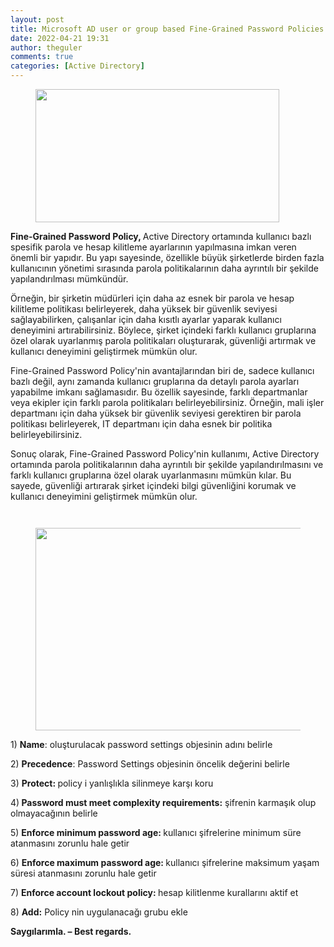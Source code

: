 ```yaml
---
layout: post
title: Microsoft AD user or group based Fine-Grained Password Policies
date: 2022-04-21 19:31
author: theguler
comments: true
categories: [Active Directory]
---
```

<!-- wp:image {"id":2270,"width":390,"height":213,"sizeSlug":"large","linkDestination":"none"} -->
<figure class="wp-block-image size-large is-resized"><img src="https://theguler.wordpress.com/wp-content/uploads/2022/03/ad.jpg?w=704" alt="" class="wp-image-2270" width="390" height="213" /></figure>
<!-- /wp:image -->

<!-- wp:paragraph -->
<p><strong>Fine-Grained Password Policy, </strong>Active Directory ortamında kullanıcı bazlı spesifik parola ve hesap kilitleme ayarlarının yapılmasına imkan veren önemli bir yapıdır. Bu yapı sayesinde, özellikle büyük şirketlerde birden fazla kullanıcının yönetimi sırasında parola politikalarının daha ayrıntılı bir şekilde yapılandırılması mümkündür.</p>
<!-- /wp:paragraph -->

<!-- wp:paragraph -->
<p>Örneğin, bir şirketin müdürleri için daha az esnek bir parola ve hesap kilitleme politikası belirleyerek, daha yüksek bir güvenlik seviyesi sağlayabilirken, çalışanlar için daha kısıtlı ayarlar yaparak kullanıcı deneyimini artırabilirsiniz. Böylece, şirket içindeki farklı kullanıcı gruplarına özel olarak uyarlanmış parola politikaları oluşturarak, güvenliği artırmak ve kullanıcı deneyimini geliştirmek mümkün olur.</p>
<!-- /wp:paragraph -->

<!-- wp:paragraph -->
<p>Fine-Grained Password Policy'nin avantajlarından biri de, sadece kullanıcı bazlı değil, aynı zamanda kullanıcı gruplarına da detaylı parola ayarları yapabilme imkanı sağlamasıdır. Bu özellik sayesinde, farklı departmanlar veya ekipler için farklı parola politikaları belirleyebilirsiniz. Örneğin, mali işler departmanı için daha yüksek bir güvenlik seviyesi gerektiren bir parola politikası belirleyerek, IT departmanı için daha esnek bir politika belirleyebilirsiniz.</p>
<!-- /wp:paragraph -->

<!-- wp:paragraph -->
<p>Sonuç olarak, Fine-Grained Password Policy'nin kullanımı, Active Directory ortamında parola politikalarının daha ayrıntılı bir şekilde yapılandırılmasını ve farklı kullanıcı gruplarına özel olarak uyarlanmasını mümkün kılar. Bu sayede, güvenliği artırarak şirket içindeki bilgi güvenliğini korumak ve kullanıcı deneyimini geliştirmek mümkün olur.</p>
<!-- /wp:paragraph -->

<!-- wp:image {"id":2933,"sizeSlug":"large","linkDestination":"none"} -->
<figure class="wp-block-image size-large"><img src="https://theguler.wordpress.com/wp-content/uploads/2022/04/1-1.png?w=1024" alt="" class="wp-image-2933" /></figure>
<!-- /wp:image -->

<!-- wp:image {"id":2935,"sizeSlug":"large","linkDestination":"none"} -->
<figure class="wp-block-image size-large"><img src="https://theguler.wordpress.com/wp-content/uploads/2022/04/22.png?w=1024" alt="" class="wp-image-2935" /></figure>
<!-- /wp:image -->

<!-- wp:image {"id":2936,"width":626,"height":324,"sizeSlug":"large","linkDestination":"none"} -->
<figure class="wp-block-image size-large is-resized"><img src="https://theguler.wordpress.com/wp-content/uploads/2022/04/33.png?w=1024" alt="" class="wp-image-2936" width="626" height="324" /></figure>
<!-- /wp:image -->

<!-- wp:paragraph -->
<p>1) <strong>Name</strong>: oluşturulacak password settings objesinin adını belirle</p>
<!-- /wp:paragraph -->

<!-- wp:paragraph -->
<p>2) <strong>Precedence</strong>: Password Settings objesinin öncelik değerini belirle</p>
<!-- /wp:paragraph -->

<!-- wp:paragraph -->
<p>3) <strong>Protect: </strong>policy i yanlışlıkla silinmeye karşı koru</p>
<!-- /wp:paragraph -->

<!-- wp:paragraph -->
<p>4)<strong> Password must meet complexity requirements:</strong> şifrenin karmaşık olup olmayacağının belirle</p>
<!-- /wp:paragraph -->

<!-- wp:paragraph -->
<p>5) <strong>Enforce minimum password age: </strong>kullanıcı şifrelerine minimum süre atanmasını zorunlu hale getir</p>
<!-- /wp:paragraph -->

<!-- wp:paragraph -->
<p>6) <strong>Enforce maximum password age: </strong>kullanıcı şifrelerine maksimum yaşam süresi atanmasını zorunlu hale getir</p>
<!-- /wp:paragraph -->

<!-- wp:paragraph -->
<p>7) <strong>Enforce account lockout policy: </strong>hesap kilitlenme kurallarını aktif et</p>
<!-- /wp:paragraph -->

<!-- wp:paragraph -->
<p>8) <strong>Add:</strong> Policy nin uygulanacağı grubu ekle</p>
<!-- /wp:paragraph -->

<!-- wp:paragraph -->
<p><strong>Saygılarımla. – Best regards.</strong></p>
<!-- /wp:paragraph -->
